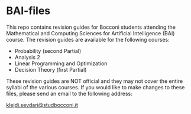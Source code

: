 # BAI-files
This repo contains revision guides for Bocconi students attending the Mathematical and Computing Sciences for Artificial Intelligence (BAI) course. The revision guides are available for the following courses:
<ul>
  <li>Probability (second Partial)</li>
  <li>Analysis 2</li>
  <li>Linear Programming and Optimization</li>
  <li>Decision Theory (first Partial)</li>
</ul>

These revision guides are NOT official and they may not cover the entire syllabi of the various courses. If you would like to make changes to these files, please send an email to the following address:

klejdi.sevdari@studbocconi.it

